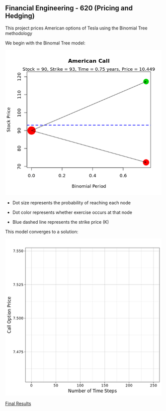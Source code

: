 ## Financial Engineering - 620 (Pricing and Hedging)

This project prices American options of Tesla using the Binomial Tree methodology

We begin with the Binomal Tree model:

![plot](https://raw.githubusercontent.com/Riley25/FE-620/main/plots/Binomal_Tree.gif)

- Dot size represents the probability of reaching each node

- Dot color represents whether exercise occurs at that node

- Blue dashed line represents the strike price (K)

This model converges to a solution:

![plot](https://raw.githubusercontent.com/Riley25/FE-620/main/plots/bin_plot_converge.gif)

[Final Results](https://github.com/Riley25/FE-620/raw/main/FE-620%20American%20Options%20with%20Binomal%20Tree.pptx)


